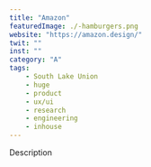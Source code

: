 ```yaml
---
title: "Amazon"
featuredImage: ./-hamburgers.png
website: "https://amazon.design/"
twit: ""
inst: ""
category: "A"
tags:
    - South Lake Union
    - huge
    - product
    - ux/ui
    - research
    - engineering
    - inhouse
---
```


Description
